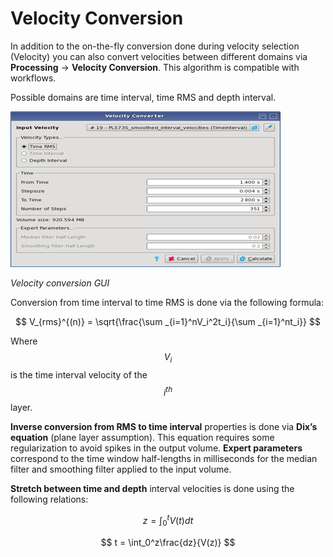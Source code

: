 # Velocity Conversion

In addition to the on-the-fly conversion done during velocity selection \(Velocity\) you can also convert velocities between different domains via **Processing** → **Velocity Conversion**. This algorithm is compatible with workflows.

Possible domains are time interval, time RMS and depth interval.

![](../../.gitbook/assets/090_processing.png)

_Velocity conversion GUI_

Conversion from time interval to time RMS is done via the following formula:

$$
V_{rms}^{(n)} = \sqrt{\frac{\sum _{i=1}^nV_i^2t_i}{\sum _{i=1}^nt_i}}
$$

Where $$V_i$$ is the time interval velocity of the $$i^{th}$$ layer.

**Inverse conversion from RMS to time interval** properties is done via **Dix’s equation** \(plane layer assumption\). This equation requires some regularization to avoid spikes in the output volume. **Expert parameters** correspond to the time window half-lengths in milliseconds for the median filter and smoothing filter applied to the input volume.

**Stretch between time and depth** interval velocities is done using the following relations:

$$
z = \int_0^tV(t)dt
$$

$$
t = \int_0^z\frac{dz}{V(z)}
$$

